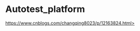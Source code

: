# Autotest_platform
<a href="https://www.cnblogs.com/changqing8023/p/12163824.html">https://www.cnblogs.com/changqing8023/p/12163824.html></a>
